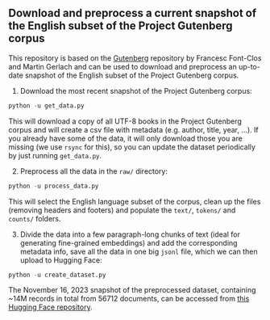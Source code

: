 ## Download and preprocess a current snapshot of the English subset of the Project Gutenberg corpus
This repository is based on the [Gutenberg](https://github.com/pgcorpus/gutenberg) repository by Francesc Font-Clos and Martin Gerlach and can be used to download and preprocess an up-to-date snapshot of the English subset of the Project Gutenberg corpus.

1. Download the most recent snapshot of the Project Gutenberg corpus: 
```python
python -u get_data.py
```
This will download a copy of all UTF-8 books in the Project Gutenberg corpus and will create a csv file with metadata (e.g. author, title, year, ...). If you already have some of the data, it will only download those you are missing (we use `rsync` for this), so you can update the dataset periodically by just running `get_data.py`.

2. Preprocess all the data in the `raw/` directory:
```python
python -u process_data.py
```
This will select the English language subset of the corpus, clean up the files (removing headers and footers) and populate the `text/`, `tokens/` and `counts/` folders.

3. Divide the data into a few paragraph-long chunks of text (ideal for generating fine-grained embeddings) and add the corresponding metadata info, save all the data in one big `jsonl` file, which we can then upload to Hugging Face:
```python
python -u create_dataset.py
```

The November 16, 2023 snapshot of the preprocessed dataset, containing ~14M records in total from 56712 documents, can be accessed from [this Hugging Face repository](https://huggingface.co/datasets/eminorhan/gutenberg_en).
